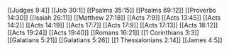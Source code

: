 [[Judges 9:4]]
[[Job 30:1]]
[[Psalms 35:15]]
[[Psalms 69:12]]
[[Proverbs 14:30]]
[[Isaiah 26:11]]
[[Matthew 27:18]]
[[Acts 7:9]]
[[Acts 13:45]]
[[Acts 14:2]]
[[Acts 14:19]]
[[Acts 17:7]]
[[Acts 17:9]]
[[Acts 17:13]]
[[Acts 18:12]]
[[Acts 19:24]]
[[Acts 19:40]]
[[Romans 16:21]]
[[1 Corinthians 3:3]]
[[Galatians 5:21]]
[[Galatians 5:26]]
[[1 Thessalonians 2:14]]
[[James 4:5]]
